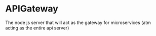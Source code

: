 # APIGateway
The node js server that will act as the gateway for microservices (atm acting as the entire api server)